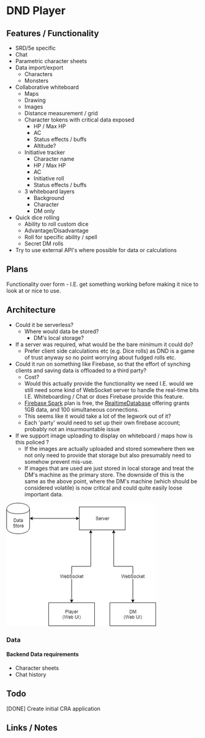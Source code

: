 # DND Player

## Features / Functionality
- SRD/5e specific
- Chat
- Parametric character sheets
- Data import/export
  - Characters
  - Monsters
- Collaborative whiteboard
  - Maps
  - Drawing
  - Images
  - Distance measurement / grid
  - Character tokens with critical data exposed
    - HP / Max HP
    - AC
    - Status effects / buffs
    - Altitude?
  - Initiative tracker
    - Character name
    - HP / Max HP
    - AC
    - Initiative roll
    - Status effects / buffs
  - 3 whiteboard layers
    - Background
    - Character
    - DM only
- Quick dice rolling
  - Ability to roll custom dice
  - Advantage/Disadvantage
  - Roll for specific ability / spell
  - Secret DM rolls
- Try to use external API's where possible for data or calculations

## Plans

Functionality over form - I.E. get something working before making it nice to look at or nice to use.

## Architecture

- Could it be serverless?
  - Where would data be stored?
    - DM's local storage?
- If a server was required, what would be the bare minimum it could do?
  - Prefer client side calculations etc (e.g. Dice rolls) as DND is a game of trust anyway so no point worrying about fudged rolls etc.
- Could it run on something like Firebase, so that the effort of synching clients and saving data is offloaded to a third party?
  - Cost?
  - Would this actually provide the functionality we need I.E. would we still need some kind of WebSocket server to handle the real-time bits I.E. Whiteboarding / Chat or does Firebase provide this feature.
  - [Firebase Spark](https://firebase.google.com/pricing/) plan is free, the [RealtimeDatabase](https://firebase.google.com/products/realtime-database/) offering grants 1GB data, and 100 simultaneous connections.
  - This seems like it would take a lot of the legwork out of it?
  - Each 'party' would need to set up their own firebase account; probably not an insurmountable issue
- If we support image uploading to display on whiteboard / maps how is this policed ?
  - If the images are actually uploaded and stored somewhere then we not only need to provide that storage but also presumably need to somehow prevent mis-use.
  - If images that are used are just stored in local storage and treat the DM's machine as the primary store. The downside of this is the same as the above point, where the DM's machine (which should be considered volatile) is now critical and could quite easily loose important data.

![Architecture Plan](docs/diagrams/DNDPlayerArchitecturePlan.jpg)

### Data

#### Backend Data requirements

- Character sheets
- Chat history

## Todo

[DONE] Create initial CRA application

## Links / Notes
